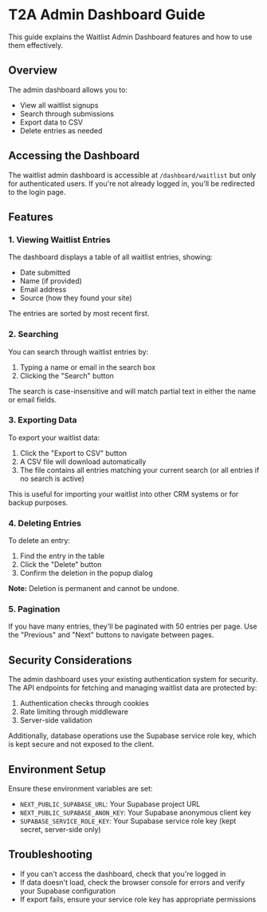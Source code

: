 # T2A Admin Dashboard Guide

This guide explains the Waitlist Admin Dashboard features and how to use them effectively.

## Overview

The admin dashboard allows you to:

- View all waitlist signups
- Search through submissions
- Export data to CSV
- Delete entries as needed

## Accessing the Dashboard

The waitlist admin dashboard is accessible at `/dashboard/waitlist` but only for authenticated users. If you're not already logged in, you'll be redirected to the login page.

## Features

### 1. Viewing Waitlist Entries

The dashboard displays a table of all waitlist entries, showing:

- Date submitted
- Name (if provided)
- Email address
- Source (how they found your site)

The entries are sorted by most recent first.

### 2. Searching

You can search through waitlist entries by:

1. Typing a name or email in the search box
2. Clicking the "Search" button

The search is case-insensitive and will match partial text in either the name or email fields.

### 3. Exporting Data

To export your waitlist data:

1. Click the "Export to CSV" button
2. A CSV file will download automatically
3. The file contains all entries matching your current search (or all entries if no search is active)

This is useful for importing your waitlist into other CRM systems or for backup purposes.

### 4. Deleting Entries

To delete an entry:

1. Find the entry in the table
2. Click the "Delete" button
3. Confirm the deletion in the popup dialog

**Note:** Deletion is permanent and cannot be undone.

### 5. Pagination

If you have many entries, they'll be paginated with 50 entries per page. Use the "Previous" and "Next" buttons to navigate between pages.

## Security Considerations

The admin dashboard uses your existing authentication system for security. The API endpoints for fetching and managing waitlist data are protected by:

1. Authentication checks through cookies
2. Rate limiting through middleware
3. Server-side validation

Additionally, database operations use the Supabase service role key, which is kept secure and not exposed to the client.

## Environment Setup

Ensure these environment variables are set:

- `NEXT_PUBLIC_SUPABASE_URL`: Your Supabase project URL
- `NEXT_PUBLIC_SUPABASE_ANON_KEY`: Your Supabase anonymous client key
- `SUPABASE_SERVICE_ROLE_KEY`: Your Supabase service role key (kept secret, server-side only)

## Troubleshooting

- If you can't access the dashboard, check that you're logged in
- If data doesn't load, check the browser console for errors and verify your Supabase configuration
- If export fails, ensure your service role key has appropriate permissions
